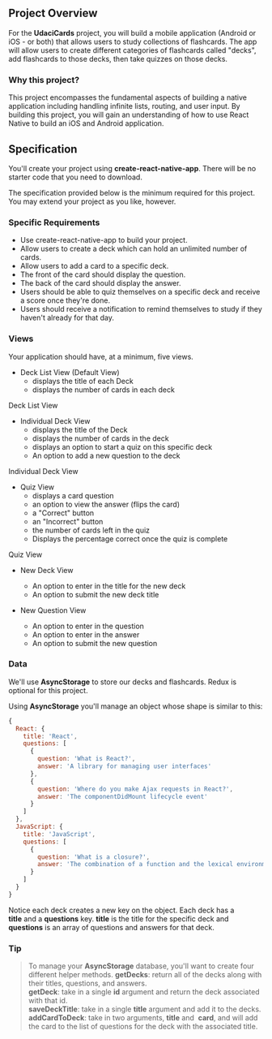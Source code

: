 ## Project Overview

For the **UdaciCards** project, you will build a mobile application (Android or iOS - or both) that allows users to study collections of flashcards. The app will allow users to create different categories of flashcards called "decks", add flashcards to those decks, then take quizzes on those decks.

### Why this project?

This project encompasses the fundamental aspects of building a native application including handling infinite lists, routing, and user input. By building this project, you will gain an understanding of how to use React Native to build an iOS and Android application.

## Specification

You'll create your project using **create-react-native-app**. There will be no starter code that you need to download.

The specification provided below is the minimum required for this project. You may extend your project as you like, however.

### Specific Requirements

- Use create-react-native-app to build your project.
- Allow users to create a deck which can hold an unlimited number of cards.
- Allow users to add a card to a specific deck.
- The front of the card should display the question.
- The back of the card should display the answer.
- Users should be able to quiz themselves on a specific deck and receive a score once they're done.
- Users should receive a notification to remind themselves to study if they haven't already for that day.

### Views

Your application should have, at a minimum, five views.

- Deck List View (Default View)
    - displays the title of each Deck
    - displays the number of cards in each deck

Deck List View

- Individual Deck View
    - displays the title of the Deck
    - displays the number of cards in the deck
    - displays an option to start a quiz on this specific deck
    - An option to add a new question to the deck

Individual Deck View

- Quiz View
    - displays a card question
    - an option to view the answer (flips the card)
    - a "Correct" button
    - an "Incorrect" button
    - the number of cards left in the quiz
    - Displays the percentage correct once the quiz is complete

Quiz View

- New Deck View
    - An option to enter in the title for the new deck
    - An option to submit the new deck title

- New Question View
    - An option to enter in the question
    - An option to enter in the answer
    - An option to submit the new question

### Data

We'll use **AsyncStorage** to store our decks and flashcards. Redux is optional for this project.

Using **AsyncStorage** you'll manage an object whose shape is similar to this:
```javascript
{
  React: {
    title: 'React',
    questions: [
      {
        question: 'What is React?',
        answer: 'A library for managing user interfaces'
      },
      {
        question: 'Where do you make Ajax requests in React?',
        answer: 'The componentDidMount lifecycle event'
      }
    ]
  },
  JavaScript: {
    title: 'JavaScript',
    questions: [
      {
        question: 'What is a closure?',
        answer: 'The combination of a function and the lexical environment within which that function was declared.'
      }
    ]
  }
}
```  

Notice each deck creates a new key on the object. Each deck has a 
**title** and a **questions** key. **title** is the title for the specific deck and 
**questions** is an array of questions and answers for that deck.

### Tip

> To manage your **AsyncStorage** database, you'll want to create four different helper methods.
> **getDecks**: return all of the decks along with their titles, questions, and answers.   
**getDeck**: take in a single **id** argument and return the deck associated with that id.   
**saveDeckTitle**: take in a single **title** argument and add it to the decks.   
**addCardToDeck**: take in two arguments, **title** and 
**card**, and will add the card to the list of questions for the deck with the associated title. 